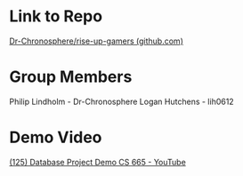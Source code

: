 # Link to Repo
[Dr-Chronosphere/rise-up-gamers (github.com)](https://github.com/Dr-Chronosphere/rise-up-gamers)
# Group Members
Philip Lindholm - Dr-Chronosphere
Logan Hutchens - lih0612
# Demo Video
[(125) Database Project Demo CS 665 - YouTube](https://www.youtube.com/watch?v=SJ-1SSgiPpc)
